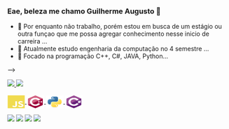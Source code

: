 ### Eae, beleza me chamo Guilherme Augusto 👋



- 🔭 Por enquanto não trabalho, porém estou em busca de um estágio ou outra funçao que me possa agregar conhecimento nesse inicio de carreira  ...
- 🌱 Atualmente estudo engenharia da computação no 4 semestre ...
- 👀 Focado na programação C++, C#, JAVA, Python...


-->

 <div>
  <a href="https://github.com/guilhermeolvr">
  <img height="180em" src="https://github-readme-stats.vercel.app/api?username=guilhermeolvr&show_icons=true&theme=dracula&include_all_commits=true&count_private=true"/>   
  <img height="180em" src="https://github-readme-stats.vercel.app/api/top-langs/?username=guilhermeolvr&layout=compact&langs_count=7&theme=dracula"/>
</div>

<div style="display: inline_block"><br>
  <img align="center" alt="Rafa-Js" height="30" width="40" src="https://raw.githubusercontent.com/devicons/devicon/master/icons/javascript/javascript-plain.svg">
  <img align="center" alt="Rafa-Cplusplus" height="30" width="40" src="https://raw.githubusercontent.com/devicons/devicon/master/icons/cplusplus/cplusplus-original.svg">
  <img align="center" alt="Rafa-Python" height="30" width="40" src="https://raw.githubusercontent.com/devicons/devicon/master/icons/python/python-original.svg">
  <img align="center" alt="Rafa-Csharp" height="30" width="40" src="https://raw.githubusercontent.com/devicons/devicon/master/icons/csharp/csharp-original.svg">


</div>
 
 

 
 
 <div> 
  
  <a href="https://instagram.com/gui_olvr_" target="_blank"><img src="https://img.shields.io/badge/-Instagram-%23E4405F?style=for-the-badge&logo=instagram&logoColor=white" target="_blank"></a>
  <a href = "mailto:guieguto@gmail.com"><img src="https://img.shields.io/badge/-Gmail-%23333?style=for-the-badge&logo=gmail&logoColor=white" target="_blank"></a></a>
  <a href="https://www.linkedin.com/in/guilherme-augusto-1030b2210/" target="_blank"><img src="https://img.shields.io/badge/-LinkedIn-%230077B5?style=for-the-badge&logo=linkedin&logoColor=white" target="_blank"></a> 
  <a href=" https://api.whatsapp.com/send?l=pt-BR&phone=5561981018290" target="_blank"><img src= "https://img.shields.io/badge/WhatsApp-25D366?style=for-the-badge&logo=whatsapp&logoColor=white" target="_blank"></a> 


 

 
</div
